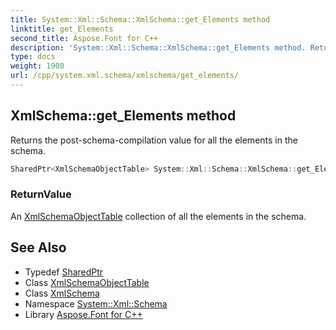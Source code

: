 ```yaml
---
title: System::Xml::Schema::XmlSchema::get_Elements method
linktitle: get_Elements
second_title: Aspose.Font for C++
description: 'System::Xml::Schema::XmlSchema::get_Elements method. Returns the post-schema-compilation value for all the elements in the schema in C++.'
type: docs
weight: 1900
url: /cpp/system.xml.schema/xmlschema/get_elements/
---
```

## XmlSchema::get_Elements method


Returns the post-schema-compilation value for all the elements in the schema.

```cpp
SharedPtr<XmlSchemaObjectTable> System::Xml::Schema::XmlSchema::get_Elements()
```


### ReturnValue

An [XmlSchemaObjectTable](../../xmlschemaobjecttable/) collection of all the elements in the schema.

## See Also

* Typedef [SharedPtr](../../../system/sharedptr/)
* Class [XmlSchemaObjectTable](../../xmlschemaobjecttable/)
* Class [XmlSchema](../)
* Namespace [System::Xml::Schema](../../)
* Library [Aspose.Font for C++](../../../)
